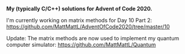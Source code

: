 **My (typically C/C++) solutions for Advent of Code 2020.**

I'm currently working on matrix methods for Day 10 Part 2:
https://github.com/MattMattL/AdventOfCode2020/tree/master/10

Update: The matrix methods are now used to implement my quantum computer simulator:
https://github.com/MattMattL/Quantum
